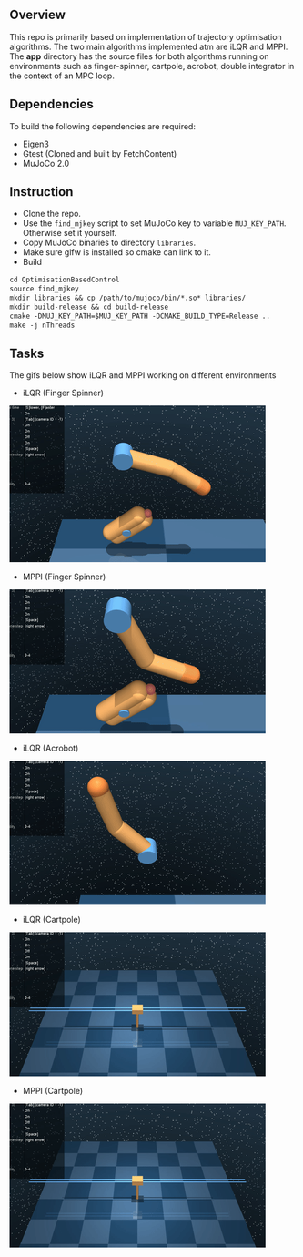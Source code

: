## Overview

This repo is primarily based on implementation of trajectory optimisation algorithms. The two main algorithms implemented atm are iLQR and MPPI.
The **app** directory has the source files for both algorithms running on environments such as finger-spinner, cartpole, acrobot, double integrator in the context of an MPC loop.

## Dependencies
To build the following dependencies are required:
- Eigen3
- Gtest (Cloned and built by FetchContent)
- MuJoCo 2.0

## Instruction
- Clone the repo.
- Use the ```find_mjkey``` script to set MuJoCo key to variable ```MUJ_KEY_PATH```. Otherwise set it yourself.
- Copy MuJoCo binaries to directory ``libraries``.
- Make sure glfw is installed so cmake can link to it.
- Build
~~~
cd OptimisationBasedControl
source find_mjkey
mkdir libraries && cp /path/to/mujoco/bin/*.so* libraries/
mkdir build-release && cd build-release
cmake -DMUJ_KEY_PATH=$MUJ_KEY_PATH -DCMAKE_BUILD_TYPE=Release ..
make -j nThreads
~~~
## Tasks

The gifs below show iLQR and MPPI working on different environments
- iLQR (Finger Spinner)

![Alt Text](gifs/finger_ilqr.gif) 

- MPPI (Finger Spinner)

![Alt Text](gifs/mppi_finger.gif)

- iLQR (Acrobot)

![Alt Text](gifs/acrobot_ilqr.gif)

- iLQR (Cartpole)

![Alt Text](gifs/cp_ilqr.gif)

- MPPI (Cartpole)

![Alt Text](gifs/cp_mppi.gif)


